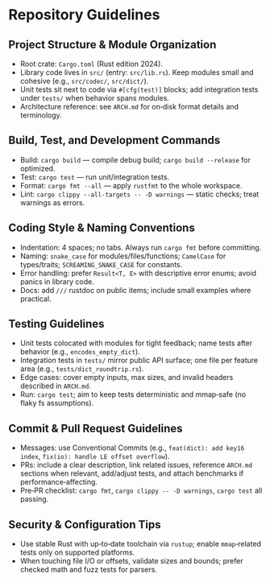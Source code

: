 # Repository Guidelines

## Project Structure & Module Organization
- Root crate: `Cargo.toml` (Rust edition 2024).
- Library code lives in `src/` (entry: `src/lib.rs`). Keep modules small and cohesive (e.g., `src/codec/`, `src/dict/`).
- Unit tests sit next to code via `#[cfg(test)]` blocks; add integration tests under `tests/` when behavior spans modules.
- Architecture reference: see `ARCH.md` for on‑disk format details and terminology.

## Build, Test, and Development Commands
- Build: `cargo build` — compile debug build; `cargo build --release` for optimized.
- Test: `cargo test` — run unit/integration tests.
- Format: `cargo fmt --all` — apply `rustfmt` to the whole workspace.
- Lint: `cargo clippy --all-targets -- -D warnings` — static checks; treat warnings as errors.

## Coding Style & Naming Conventions
- Indentation: 4 spaces; no tabs. Always run `cargo fmt` before committing.
- Naming: `snake_case` for modules/files/functions; `CamelCase` for types/traits; `SCREAMING_SNAKE_CASE` for constants.
- Error handling: prefer `Result<T, E>` with descriptive error enums; avoid panics in library code.
- Docs: add `///` rustdoc on public items; include small examples where practical.

## Testing Guidelines
- Unit tests colocated with modules for tight feedback; name tests after behavior (e.g., `encodes_empty_dict`).
- Integration tests in `tests/` mirror public API surface; one file per feature area (e.g., `tests/dict_roundtrip.rs`).
- Edge cases: cover empty inputs, max sizes, and invalid headers described in `ARCH.md`.
- Run: `cargo test`; aim to keep tests deterministic and mmap‑safe (no flaky fs assumptions).

## Commit & Pull Request Guidelines
- Messages: use Conventional Commits (e.g., `feat(dict): add key16 index`, `fix(io): handle LE offset overflow`).
- PRs: include a clear description, link related issues, reference `ARCH.md` sections when relevant, add/adjust tests, and attach benchmarks if performance‑affecting.
- Pre‑PR checklist: `cargo fmt`, `cargo clippy -- -D warnings`, `cargo test` all passing.

## Security & Configuration Tips
- Use stable Rust with up‑to‑date toolchain via `rustup`; enable `mmap`‑related tests only on supported platforms.
- When touching file I/O or offsets, validate sizes and bounds; prefer checked math and fuzz tests for parsers.
